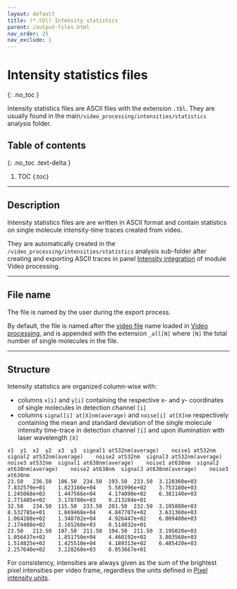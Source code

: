 ```yaml
---
layout: default
title: (*.tbl) Intensity statistics
parent: /output-files.html
nav_order: 25
nav_exclude: 1
---
```



# Intensity statistics files
{: .no_toc }

Intensity statistics files are ASCII files with the extension `.tbl`. They are usually found in the main`/video_processing/intensities/statistics` analysis folder.

## Table of contents
{: .no_toc .text-delta }

1. TOC
{:toc}


---

## Description

Intensity statistics files are are written in ASCII format and contain statistics on single molecule intensity-time traces created from video.

They are automatically created in the `/video_processing/intensities/statistics` analysis sub-folder after creating and exporting ASCII traces in panel 
[Intensity integration](/video-processing/panels/panel-intensity-integration.html#create-and-export-intensity-time-traces) of module Video processing.


---

## File name

The file is named by the user during the export process.

By default, the file is named after the <u>video file</u> name loaded in 
[Video processing](../video-processing.html), and is appended with the extension `_all[N]` where `[N]` the total number of single molecules in the file.


---

## Structure

Intensity statistics are organized column-wise with:
* columns `x[i]` and `y[i]` containing the respective x- and y- coordinates of single molecules in detection channel `[i]`
* columns `signal[i] at[X]nm(average)` and `noise[i] at[X]nm` respectively containing the mean and standard deviation of the single molecule intensity time-trace in detection channel `[i]` and upon illumination with laser wavelength `[X]`

```
x1	y1	x2	y2	x3	y3	signal1 at532nm(average)	noise1 at532nm	signal2 at532nm(average)	noise2 at532nm	signal3 at532nm(average)	noise3 at532nm	signal1 at638nm(average)	noise1 at638nm	signal2 at638nm(average)	noise2 at638nm	signal3 at638nm(average)	noise3 at638nm	
23.50	236.50	106.50	234.50	193.50	233.50	3.120360e+03	7.832579e+01	1.823166e+04	5.581996e+02	3.753180e+03	1.245068e+02	1.447566e+04	4.174090e+02	6.381140e+03	2.771405e+02	3.178780e+03	9.213284e+01	
32.50	234.50	115.50	233.50	201.50	232.50	3.105880e+03	8.532785e+01	1.669468e+04	4.847707e+02	3.631360e+03	1.064208e+02	1.348702e+04	4.926447e+02	6.009400e+03	2.174408e+02	3.165260e+03	8.514832e+01	
23.50	213.50	107.50	211.50	194.50	211.50	3.195020e+03	1.056437e+02	1.851750e+04	4.460192e+02	3.803560e+03	1.514825e+02	1.425510e+04	4.189313e+02	6.485420e+03	2.257640e+02	3.228260e+03	8.053667e+01	
```

For consistency, intensities are always given as the sum of the brightest pixel intensities per video frame, regardless the units defined in
[Pixel intensity units](../video-processing/panels/panel-plot.html#pixel-intensity-units).

